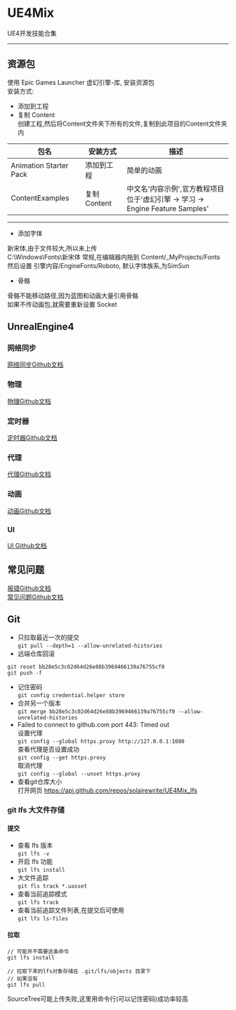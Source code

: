 ﻿# UE4Mix
UE4开发技能合集  
***
## 资源包
使用 Epic Games Launcher 虚幻引擎-库, 安装资源包  
安装方式: 
+ 添加到工程  
+ 复制 Content  
创建工程,然后将Content文件夹下所有的文件,复制到此项目的Content文件夹内  

| 包名 | 安装方式 | 描述 |
| - | - | - |
| Animation Starter Pack | 添加到工程 | 简单的动画 |
| ContentExamples | 复制 Content | 中文名'内容示例',官方教程项目<br/>位于'虚幻引擎 -> 学习 -> Engine Feature Samples' |

***

+ 添加字体  

新宋体,由于文件较大,所以未上传  
C:\Windows\Fonts\新宋体 常规,在编辑器内拖到 Content/_MyProjects/Fonts  
然后设置 引擎内容/EngineFonts/Roboto, 默认字体族系,为SimSun  

+ 骨骼

骨骼不能移动路径,因为蓝图和动画大量引用骨骼  
如果不传动画包,就需要重新设置 Socket  

## UnrealEngine4
### 网络同步
[网络同步Github文档](https://github.com/solairewrite/UE4Mix/blob/master/Notes/%E7%BD%91%E7%BB%9C%E5%90%8C%E6%AD%A5.md#服务端函数)  
### 物理
[物理Github文档](https://github.com/solairewrite/UE4Mix/blob/master/Notes/%E7%89%A9%E7%90%86.md)  
### 定时器
[定时器Github文档](https://github.com/solairewrite/UE4Mix/blob/master/Notes/%E5%AE%9A%E6%97%B6%E5%99%A8.md)  
### 代理
[代理Github文档](https://github.com/solairewrite/UE4Mix/blob/master/Notes/%E4%BB%A3%E7%90%86.md)  
### 动画
[动画Github文档](https://github.com/solairewrite/UE4Mix/blob/master/Notes/%E5%8A%A8%E7%94%BB.md)  
### UI
[UI Github文档](https://github.com/solairewrite/UE4Mix/blob/master/Notes/UI.md)  
## 常见问题
[报错Github文档](https://github.com/solairewrite/UE4Mix/blob/master/Notes/%E6%8A%A5%E9%94%99.md)  
[常见问题Github文档](https://github.com/solairewrite/UE4Mix/blob/master/Notes/%E5%B8%B8%E8%A7%81%E9%97%AE%E9%A2%98.md)  
## Git
+ 只拉取最近一次的提交  
`git pull --depth=1 --allow-unrelated-histories`  
+ 远端仓库回滚
```
git reset bb28e5c3c02d64d26e88b3969466139a76755cf0
git push -f
```
+ 记住密码  
`git config credential.helper store`  
+ 合并另一个版本  
`git merge bb28e5c3c02d64d26e88b3969466139a76755cf0 --allow-unrelated-histories`  
+ Failed to connect to github.com port 443: Timed out  
设置代理  
`git config --global https.proxy http://127.0.0.1:1080`  
查看代理是否设置成功  
`git config --get https.proxy`  
取消代理  
`git config --global --unset https.proxy`  
+ 查看git仓库大小  
打开网页 https://api.github.com/repos/solairewrite/UE4Mix_lfs  
### git lfs 大文件存储
#### 提交
+ 查看 lfs 版本  
`git lfs -v`  
+ 开启 lfs 功能  
`git lfs install`  
+ 大文件追踪  
`git fls track *.uasset`  
+ 查看当前追踪模式  
`git lfs track`  
+ 查看当前追踪文件列表,在提交后可使用  
`git lfs ls-files`  
#### 拉取
```
// 可能并不需要这条命令
git lfs install

// 拉取下来的lfs对象存储在 .git/lfs/objects 目录下
// 如果没有
git lfs pull
```
SourceTree可能上传失败,这里用命令行(可以记住密码)成功率较高  
